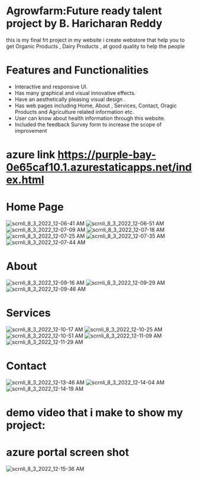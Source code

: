 # Agrowfarm:Future ready talent project by B. Haricharan Reddy
this is my final frt project
in my website i create webstore that help you to get Organic Products , Dairy Products ,  at good quality to help the people 
# Features and Functionalities 
- Interactive and responsive UI.
- Has many graphical and visual innovative effects.
- Have an aesthetically pleasing visual design .
- Has  web pages including Home, About , Services, Contact, Oragic Products  and Agriculture related information etc.
- User can know about health information through this website.
- Included the feedback Survey form to increase the scope of improvement 

# azure link https://purple-bay-0e65caf10.1.azurestaticapps.net/index.html

# Home Page
![scrnli_8_3_2022_12-06-41 AM](https://user-images.githubusercontent.com/85993420/182448971-b925da39-e2ca-4d9a-b77d-34b6a285eb52.png)
![scrnli_8_3_2022_12-06-51 AM](https://user-images.githubusercontent.com/85993420/182449016-c01ab7ca-f979-433b-bba3-2fc1a2574f3f.png)
![scrnli_8_3_2022_12-07-09 AM](https://user-images.githubusercontent.com/85993420/182449027-6491c099-7b79-45c2-b8c8-bc4deb49f499.png)
![scrnli_8_3_2022_12-07-18 AM](https://user-images.githubusercontent.com/85993420/182449054-d18093ff-bbe6-4183-a232-8198214386cc.png)
![scrnli_8_3_2022_12-07-25 AM](https://user-images.githubusercontent.com/85993420/182449084-60ba9f23-f4d6-47c6-8c29-bf8f2541e23d.png)
![scrnli_8_3_2022_12-07-35 AM](https://user-images.githubusercontent.com/85993420/182449098-6c0d8968-2a6e-41f6-a134-596e77f6d006.png)
![scrnli_8_3_2022_12-07-44 AM](https://user-images.githubusercontent.com/85993420/182449115-9c9fb0b6-3380-471c-bf51-9fef63373372.png)

# About
![scrnli_8_3_2022_12-09-16 AM](https://user-images.githubusercontent.com/85993420/182449316-8e4e4ea2-3325-4980-9947-dd2ae6b66a4b.png)
![scrnli_8_3_2022_12-09-29 AM](https://user-images.githubusercontent.com/85993420/182449334-ada388c7-140c-4193-8327-ece986715fac.png)
![scrnli_8_3_2022_12-09-46 AM](https://user-images.githubusercontent.com/85993420/182449347-763ceedd-e3e4-43f2-acb0-d273b7f41482.png)

# Services
![scrnli_8_3_2022_12-10-17 AM](https://user-images.githubusercontent.com/85993420/182449435-896a9532-2967-4bb6-a935-706a69be1d02.png)
![scrnli_8_3_2022_12-10-25 AM](https://user-images.githubusercontent.com/85993420/182449443-a8d57551-8c3d-448b-89cc-a1cfd57437d5.png)
![scrnli_8_3_2022_12-10-51 AM](https://user-images.githubusercontent.com/85993420/182449528-17ece724-4ecf-48d4-97d4-119b413e91a1.png)
![scrnli_8_3_2022_12-11-09 AM](https://user-images.githubusercontent.com/85993420/182449576-76a2c5a9-8a15-4493-8708-e58fc8e4d07d.png)
![scrnli_8_3_2022_12-11-29 AM](https://user-images.githubusercontent.com/85993420/182449632-c1f85d17-5f3e-459e-abbb-d187790f1868.png)

# Contact
![scrnli_8_3_2022_12-13-46 AM](https://user-images.githubusercontent.com/85993420/182450012-d450cc11-f32b-4ced-b92c-5cebe3184747.png)
![scrnli_8_3_2022_12-14-04 AM](https://user-images.githubusercontent.com/85993420/182450060-1eae98b9-f747-461d-85ff-fa83ae1ba6bc.png)
![scrnli_8_3_2022_12-14-19 AM](https://user-images.githubusercontent.com/85993420/182450108-e69ded7a-8679-4117-ac89-ced816cd17e2.png)


# demo video that i make to show my project:

# azure portal screen shot

![scrnli_8_3_2022_12-15-36 AM](https://user-images.githubusercontent.com/85993420/182450304-0ea3a578-e822-4211-8935-4ac574f1f10d.png)
